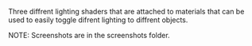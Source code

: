 Three diffrent lighting shaders that are attached to materials that can be used to easily toggle difrent lighting to diffrent objects.

NOTE: Screenshots are in the screenshots folder.
